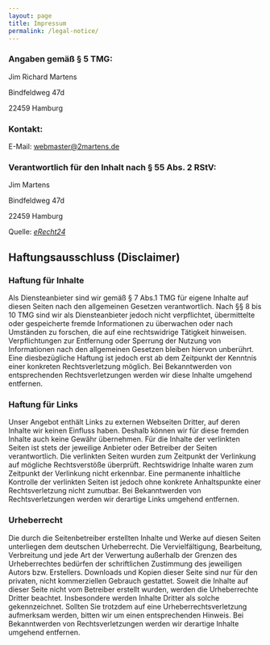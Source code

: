 ```yaml
---
layout: page
title: Impressum
permalink: /legal-notice/
---
```


### Angaben gemäß § 5 TMG:
Jim Richard Martens

Bindfeldweg 47d

22459 Hamburg

### Kontakt:

E-Mail: webmaster@2martens.de

### Verantwortlich für den Inhalt nach § 55 Abs. 2 RStV:
Jim Martens

Bindfeldweg 47d

22459 Hamburg

Quelle: *[eRecht24](https://www.e-recht24.de)*

## Haftungsausschluss (Disclaimer)

### Haftung für Inhalte

Als Diensteanbieter sind wir gemäß § 7 Abs.1 TMG für eigene Inhalte auf diesen 
Seiten nach den allgemeinen Gesetzen verantwortlich. Nach §§ 8 bis 10 TMG sind wir 
als Diensteanbieter jedoch nicht verpflichtet, übermittelte oder gespeicherte fremde 
Informationen zu überwachen oder nach Umständen zu forschen, die auf eine rechtswidrige 
Tätigkeit hinweisen. Verpflichtungen zur Entfernung oder Sperrung der Nutzung von 
Informationen nach den allgemeinen Gesetzen bleiben hiervon unberührt. 
Eine diesbezügliche Haftung ist jedoch erst ab dem Zeitpunkt der Kenntnis einer 
konkreten Rechtsverletzung möglich. Bei Bekanntwerden von entsprechenden 
Rechtsverletzungen werden wir diese Inhalte umgehend entfernen. 

### Haftung für Links

Unser Angebot enthält Links zu externen Webseiten Dritter, auf deren Inhalte wir 
keinen Einfluss haben. Deshalb können wir für diese fremden Inhalte auch keine 
Gewähr übernehmen. Für die Inhalte der verlinkten Seiten ist stets der jeweilige 
Anbieter oder Betreiber der Seiten verantwortlich. Die verlinkten Seiten wurden 
zum Zeitpunkt der Verlinkung auf mögliche Rechtsverstöße überprüft. Rechtswidrige 
Inhalte waren zum Zeitpunkt der Verlinkung nicht erkennbar. Eine permanente 
inhaltliche Kontrolle der verlinkten Seiten ist jedoch ohne konkrete Anhaltspunkte 
einer Rechtsverletzung nicht zumutbar. Bei Bekanntwerden von Rechtsverletzungen 
werden wir derartige Links umgehend entfernen.

### Urheberrecht

Die durch die Seitenbetreiber erstellten Inhalte und Werke auf diesen Seiten 
unterliegen dem deutschen Urheberrecht. Die Vervielfältigung, Bearbeitung, 
Verbreitung und jede Art der Verwertung außerhalb der Grenzen des Urheberrechtes 
bedürfen der schriftlichen Zustimmung des jeweiligen Autors bzw. Erstellers. 
Downloads und Kopien dieser Seite sind nur für den privaten, nicht kommerziellen 
Gebrauch gestattet. Soweit die Inhalte auf dieser Seite nicht vom Betreiber 
erstellt wurden, werden die Urheberrechte Dritter beachtet. Insbesondere werden 
Inhalte Dritter als solche gekennzeichnet. Sollten Sie trotzdem auf eine 
Urheberrechtsverletzung aufmerksam werden, bitten wir um einen entsprechenden Hinweis. 
Bei Bekanntwerden von Rechtsverletzungen werden wir derartige Inhalte umgehend entfernen.

